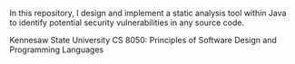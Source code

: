 In this repository, I design and implement a static analysis tool within  Java to identify potential security vulnerabilities in any source code.



Kennesaw State University
CS 8050: Principles of Software Design and Programming Languages

